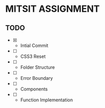 # MITSIT ASSIGNMENT

## TODO

- [x] - Intial Commit
- [ ] - CSS3 Reset
- [ ] - Folder Structure
- [ ] - Error Boundary
- [ ] - Components
- [ ] - Function Implementation
